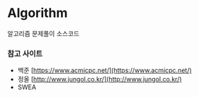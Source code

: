 # Algorithm
알고리즘 문제풀이 소스코드

### 참고 사이트 <br>
* 백준   [https://www.acmicpc.net/](https://www.acmicpc.net/)
* 정올   [http://www.jungol.co.kr/](http://www.jungol.co.kr/)
* SWEA

